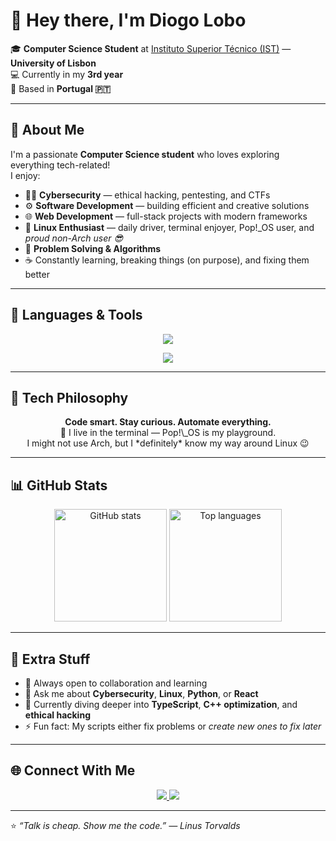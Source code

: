 # 👋 Hey there, I'm Diogo Lobo  

🎓 **Computer Science Student** at [Instituto Superior Técnico (IST)](https://tecnico.ulisboa.pt/en/) — **University of Lisbon**  
💻 Currently in my **3rd year**  
📍 Based in **Portugal 🇵🇹**  

---

## 🚀 About Me  

I'm a passionate **Computer Science student** who loves exploring everything tech-related!  
I enjoy:  
- 🧑‍💻 **Cybersecurity** — ethical hacking, pentesting, and CTFs  
- ⚙️ **Software Development** — building efficient and creative solutions  
- 🌐 **Web Development** — full-stack projects with modern frameworks  
- 🐧 **Linux Enthusiast** — daily driver, terminal enjoyer, Pop!\_OS user, and *proud non-Arch user 😎*  
- 🧠 **Problem Solving & Algorithms**  
- ☕ Constantly learning, breaking things (on purpose), and fixing them better  

---

## 🧰 Languages & Tools  

<p align="center">
  <img src="https://skillicons.dev/icons?i=python,html,css,js,react,ts,c,cpp,java,bash,linux,gimp" />
</p>

<p align="center">
  <a href="https://tryhackme.com/p/loboes" target="_blank">
    <img src="https://img.shields.io/badge/TryHackMe-%2312100E.svg?style=for-the-badge&logo=tryhackme&logoColor=white"/>
  </a>
</p>

---

## 🧠 Tech Philosophy  

<p align="center">
  <strong>Code smart. Stay curious. Automate everything.</strong><br>
  🐧 I live in the terminal — Pop!\_OS is my playground.<br>
  I might not use Arch, but I *definitely* know my way around Linux 😉
</p>

---

## 📊 GitHub Stats  

<p align="center">
  <img height="180em" src="https://github-readme-stats.vercel.app/api?username=Diogo1457&show_icons=true&theme=radical" alt="GitHub stats"/>
  <img height="180em" src="https://github-readme-stats.vercel.app/api/top-langs/?username=Diogo1457&layout=compact&theme=radical" alt="Top languages"/>
</p>

---

## 🌟 Extra Stuff  

- 🧩 Always open to collaboration and learning  
- 💬 Ask me about **Cybersecurity**, **Linux**, **Python**, or **React**  
- 🌱 Currently diving deeper into **TypeScript**, **C++ optimization**, and **ethical hacking**  
- ⚡ Fun fact: My scripts either fix problems or *create new ones to fix later*  

---

## 🌐 Connect With Me  

<p align="center">
  <a href="https://github.com/Diogo1457" target="_blank">
    <img src="https://img.shields.io/badge/GitHub-181717?style=for-the-badge&logo=github&logoColor=white"/>
  </a>
  <a href="https://tryhackme.com/p/loboes" target="_blank">
    <img src="https://img.shields.io/badge/TryHackMe-1E1E2A?style=for-the-badge&logo=tryhackme&logoColor=white"/>
  </a>
</p>

---

⭐️ *“Talk is cheap. Show me the code.” — Linus Torvalds*  
